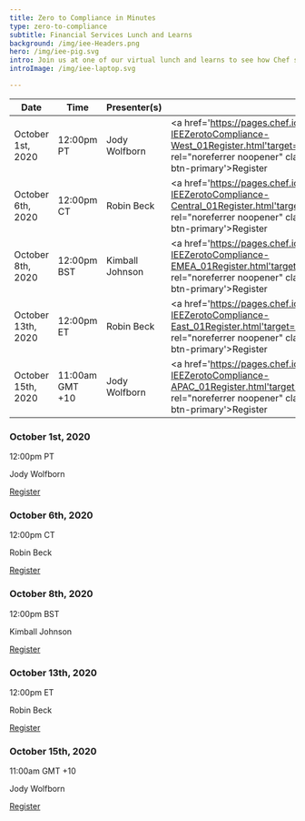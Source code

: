 ```yaml
---
title: Zero to Compliance in Minutes
type: zero-to-compliance
subtitle: Financial Services Lunch and Learns
background: /img/iee-Headers.png
hero: /img/iee-pig.svg
intro: Join us at one of our virtual lunch and learns to see how Chef solutions help financial organizations of all sizes stand up and maintain compliant infrastructure from the start of their continuous compliance journey. 
introImage: /img/iee-laptop.svg

---
```


Date | Time | Presenter(s) | |
---|---|---|---
October 1st, 2020 | 12:00pm PT | Jody Wolfborn | <a href='https://pages.chef.io/202010-IEEZerotoCompliance-West_01Register.html'target="_blank" rel="noreferrer noopener" class='btn btn-primary'>Register</a>
October 6th, 2020 | 12:00pm CT | Robin Beck | <a href='https://pages.chef.io/202010-IEEZerotoCompliance-Central_01Register.html'target="_blank" rel="noreferrer noopener" class='btn btn-primary'>Register</a>
October 8th, 2020 | 12:00pm BST | Kimball Johnson | <a href='https://pages.chef.io/202010-IEEZerotoCompliance-EMEA_01Register.html'target="_blank" rel="noreferrer noopener" class='btn btn-primary'>Register</a>
October 13th, 2020 | 12:00pm ET | Robin Beck | <a href='https://pages.chef.io/202010-IEEZerotoCompliance-East_01Register.html'target="_blank" rel="noreferrer noopener" class='btn btn-primary'>Register</a>
October 15th, 2020 | 11:00am GMT +10 | Jody Wolfborn | <a href='https://pages.chef.io/202010-IEEZerotoCompliance-APAC_01Register.html'target="_blank" rel="noreferrer noopener" class='btn btn-primary'>Register</a>


<div class='iee-mobile-table'>
  <div class='iee-mobile-session'>
      <h3>October 1st, 2020</h3>
      <p>12:00pm PT</p>
      <p>Jody Wolfborn</p>
      <div class='flex-center'>
      <a href='https://pages.chef.io/202010-IEEZerotoCompliance-West_01Register.html'target="_blank" rel="noreferrer noopener" class='btn btn-primary'>Register</a>
      </div>
  </div>
  <div class='iee-mobile-session'>
      <h3>October 6th, 2020</h3>
      <p>12:00pm CT</p>
      <p>Robin Beck</p>
      <div class='flex-center'>
      <a href='https://pages.chef.io/202010-IEEZerotoCompliance-Central_01Register.html'target="_blank" rel="noreferrer noopener" class='btn btn-primary'>Register</a>
      </div>
  </div>
  <div class='iee-mobile-session'>
      <h3>October 8th, 2020</h3>
      <p>12:00pm BST</p>
      <p>Kimball Johnson</p>
      <div class='flex-center'>
      <a href='https://pages.chef.io/202010-IEEZerotoCompliance-EMEA_01Register.html'target="_blank" rel="noreferrer noopener" class='btn btn-primary'>Register</a>
      </div>
  </div>
  <div class='iee-mobile-session'>
      <h3>October 13th, 2020</h3>
      <p>12:00pm ET</p>
      <p>Robin Beck</p>
      <div class='flex-center'>
      <a href='https://pages.chef.io/202010-IEEZerotoCompliance-East_01Register.html'target="_blank" rel="noreferrer noopener" class='btn btn-primary'>Register</a>
      </div>
  </div>
  <div class='iee-mobile-session'>
      <h3>October 15th, 2020</h3>
      <p>11:00am GMT +10</p>
      <p>Jody Wolfborn</p>
      <div class='flex-center'>
      <a href='https://pages.chef.io/202010-IEEZerotoCompliance-APAC_01Register.html'target="_blank" rel="noreferrer noopener" class='btn btn-primary'>Register</a>
      </div>
  </div>
</div>